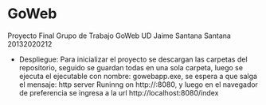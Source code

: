 # GoWeb
Proyecto Final Grupo de Trabajo GoWeb UD
Jaime Santana Santana 20132020212

- Despliegue:
  Para inicializar el proyecto se descargan las carpetas del repositorio, seguido se guardan todas en una sola carpeta,
  luego se ejecuta el ejecutable con nombre: gowebapp.exe, se espera a que salga el mensaje: http server Runinng on
  http://:8080, y luego en el navegador de preferencia se ingresa a la url http://localhost:8080/index
